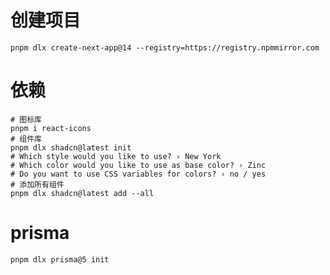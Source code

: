# 创建项目

```shell
pnpm dlx create-next-app@14 --registry=https://registry.npmmirror.com
```

# 依赖

```shell
# 图标库
pnpm i react-icons
# 组件库
pnpm dlx shadcn@latest init
# Which style would you like to use? › New York
# Which color would you like to use as base color? › Zinc
# Do you want to use CSS variables for colors? › no / yes
# 添加所有组件
pnpm dlx shadcn@latest add --all
```

# prisma

```shell
pnpm dlx prisma@5 init
```
